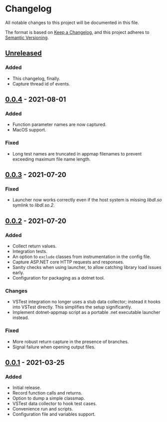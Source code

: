 # Changelog
All notable changes to this project will be documented in this file.

The format is based on [Keep a Changelog](https://keepachangelog.com/en/1.0.0/),
and this project adheres to [Semantic Versioning](https://semver.org/spec/v2.0.0.html).

## [Unreleased]

### Added
- This changelog, finally.
- Capture thread id of events.

## [0.0.4] - 2021-08-01

### Added
- Function parameter names are now captured.
- MacOS support.

### Fixed
- Long test names are truncated in appmap filenames to prevent exceeding
  maximum file name length.

## [0.0.3] - 2021-07-20

### Fixed
- Launcher now works correctly even if the host system is missing *libdl.so*
  symlink to *libdl.so.2*.

## [0.0.2] - 2021-07-20

### Added
- Collect return values.
- Integration tests.
- An option to `exclude` classes from instrumentation in the config file.
- Capture ASP.NET core HTTP requests and responses.
- Sanity checks when using launcher, to allow catching library load issues early.
- Configuration for packaging as a dotnet tool.

### Changes
- VSTest integration no longer uses a stub data collector; instead it hooks
  into VSTest directly. This simplifies the setup significantly.
- Implement dotnet-appmap script as a portable .net executable launcher instead.

### Fixed
- More robust return capture in the presence of branches.
- Signal failure when opening output files.

## [0.0.1] - 2021-03-25

### Added
- Initial release.
- Record function calls and returns.
- Option to dump a simple classmap.
- VSTest data collector to hook test cases.
- Convenience run and scripts.
- Configuration file and variables support.


[Unreleased]: https://github.com/applandinc/appmap-dotnet/compare/v0.0.4...HEAD
[0.0.4]: https://github.com/applandinc/appmap-dotnet/compare/v0.0.3...v0.0.4
[0.0.3]: https://github.com/applandinc/appmap-dotnet/compare/v0.0.2...v0.0.3
[0.0.2]: https://github.com/applandinc/appmap-dotnet/compare/v0.0.1...v0.0.2
[0.0.1]: https://github.com/applandinc/appmap-dotnet/releases/tag/v0.0.1
